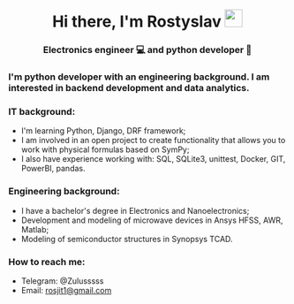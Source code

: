 <h1 align="center">Hi there, I'm Rostyslav</a> 
<img src="https://github.com/blackcater/blackcater/raw/main/images/Hi.gif" height="32"/></h1>
<h3 align="center">Electronics engineer 💻 and python developer 🐍 </h3>

### I'm python developer with an engineering background. I am interested in backend development and data analytics.

### IT background:
- I'm learning Python, Django, DRF framework;
- I am involved in an open project to create functionality that allows you to work with physical formulas based on SymPy;
- I also have experience working with: SQL, SQLite3, unittest, Docker, GIT, PowerBI, pandas.

### Engineering background:
- I have a bachelor's degree in Electronics and Nanoelectronics;
- Development and modeling of microwave devices in Ansys HFSS, AWR, Matlab;
- Modeling of semiconductor structures in Synopsys TCAD.

### How to reach me:
- Telegram: @Zulusssss
- Email: rosjit1@gmail.com


<!--
**Zulusssss/Zulusssss** is a ✨ _special_ ✨ repository because its `README.md` (this file) appears on your GitHub profile.

Here are some ideas to get you started:

- 🔭 I’m currently working on ...
- 🌱 I’m currently learning ...
- 👯 I’m looking to collaborate on ...
- 🤔 I’m looking for help with ...
- 💬 Ask me about ...
- 📫 How to reach me: ...
- 😄 Pronouns: ...
- ⚡ Fun fact: ...
-->
